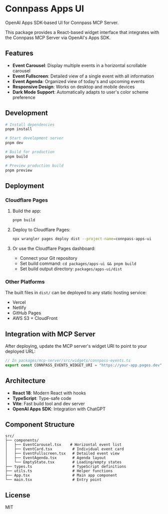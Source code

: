 # Connpass Apps UI

OpenAI Apps SDK-based UI for Connpass MCP Server.

This package provides a React-based widget interface that integrates with the Connpass MCP Server via OpenAI's Apps SDK.

## Features

- **Event Carousel**: Display multiple events in a horizontal scrollable carousel
- **Event Fullscreen**: Detailed view of a single event with all information
- **Event Agenda**: Organized view of today's and upcoming events
- **Responsive Design**: Works on desktop and mobile devices
- **Dark Mode Support**: Automatically adapts to user's color scheme preference

## Development

```bash
# Install dependencies
pnpm install

# Start development server
pnpm dev

# Build for production
pnpm build

# Preview production build
pnpm preview
```

## Deployment

### Cloudflare Pages

1. Build the app:
   ```bash
   pnpm build
   ```

2. Deploy to Cloudflare Pages:
   ```bash
   npx wrangler pages deploy dist --project-name=connpass-apps-ui
   ```

3. Or use the Cloudflare Pages dashboard:
   - Connect your Git repository
   - Set build command: `cd packages/apps-ui && pnpm build`
   - Set build output directory: `packages/apps-ui/dist`

### Other Platforms

The built files in `dist/` can be deployed to any static hosting service:
- Vercel
- Netlify
- GitHub Pages
- AWS S3 + CloudFront

## Integration with MCP Server

After deploying, update the MCP server's widget URI to point to your deployed URL:

```typescript
// In packages/mcp-server/src/widgets/connpass-events.ts
export const CONNPASS_EVENTS_WIDGET_URI = "https://your-app.pages.dev";
```

## Architecture

- **React 18**: Modern React with hooks
- **TypeScript**: Type-safe code
- **Vite**: Fast build tool and dev server
- **OpenAI Apps SDK**: Integration with ChatGPT

## Component Structure

```
src/
├── components/
│   ├── EventCarousel.tsx    # Horizontal event list
│   ├── EventCard.tsx         # Individual event card
│   ├── EventFullscreen.tsx   # Detailed event view
│   ├── EventAgenda.tsx       # Agenda layout
│   └── EmptyState.tsx        # Loading/empty states
├── types.ts                  # TypeScript definitions
├── utils.ts                  # Helper functions
├── App.tsx                   # Main app component
└── main.tsx                  # Entry point
```

## License

MIT
